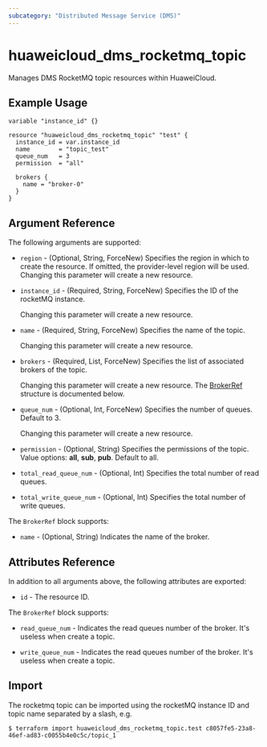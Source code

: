 ```yaml
---
subcategory: "Distributed Message Service (DMS)"
---
```


# huaweicloud_dms_rocketmq_topic

Manages DMS RocketMQ topic resources within HuaweiCloud.

## Example Usage

```HCL
variable "instance_id" {}

resource "huaweicloud_dms_rocketmq_topic" "test" {
  instance_id = var.instance_id
  name        = "topic_test"
  queue_num   = 3
  permission  = "all"

  brokers {
    name = "broker-0"
  }
}
```

## Argument Reference

The following arguments are supported:

* `region` - (Optional, String, ForceNew) Specifies the region in which to create the resource.
  If omitted, the provider-level region will be used. Changing this parameter will create a new resource.

* `instance_id` - (Required, String, ForceNew) Specifies the ID of the rocketMQ instance.

  Changing this parameter will create a new resource.

* `name` - (Required, String, ForceNew) Specifies the name of the topic.

  Changing this parameter will create a new resource.

* `brokers` - (Required, List, ForceNew) Specifies the list of associated brokers of the topic.

  Changing this parameter will create a new resource.
  The [BrokerRef](#DmsRocketMQTopic_BrokerRef) structure is documented below.

* `queue_num` - (Optional, Int, ForceNew) Specifies the number of queues. Default to 3.

  Changing this parameter will create a new resource.

* `permission` - (Optional, String) Specifies the permissions of the topic.
  Value options: **all**, **sub**, **pub**. Default to all.

* `total_read_queue_num` - (Optional, Int) Specifies the total number of read queues.

* `total_write_queue_num` - (Optional, Int) Specifies the total number of write queues.

<a name="DmsRocketMQTopic_BrokerRef"></a>
The `BrokerRef` block supports:

* `name` - (Optional, String) Indicates the name of the broker.

## Attributes Reference

In addition to all arguments above, the following attributes are exported:

* `id` - The resource ID.
  
<a name="DmsRocketMQTopic_BrokerRef"></a>
  The `BrokerRef` block supports:

* `read_queue_num` - Indicates the read queues number of the broker. It's useless when create a topic.

* `write_queue_num` - Indicates the read queues number of the broker. It's useless when create a topic.

## Import

The rocketmq topic can be imported using the rocketMQ instance ID and topic name separated by a slash, e.g.

```
$ terraform import huaweicloud_dms_rocketmq_topic.test c8057fe5-23a8-46ef-ad83-c0055b4e0c5c/topic_1
```
